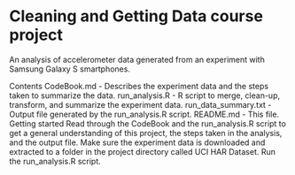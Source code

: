 # Cleaning and Getting Data course project
An analysis of accelerometer data generated from an experiment with Samsung Galaxy S smartphones.

Contents
CodeBook.md - Describes the experiment data and the steps taken to summarize the data.
run_analysis.R - R script to merge, clean-up, transform, and summarize the experiment data.
run_data_summary.txt - Output file generated by the run_analysis.R script.
README.md - This file.
Getting started
Read through the CodeBook and the run_analysis.R script to get a general understanding of this project, the steps taken in the analysis, and the output file.
Make sure the experiment data is downloaded and extracted to a folder in the project directory called UCI HAR Dataset.
Run the run_analysis.R script.
